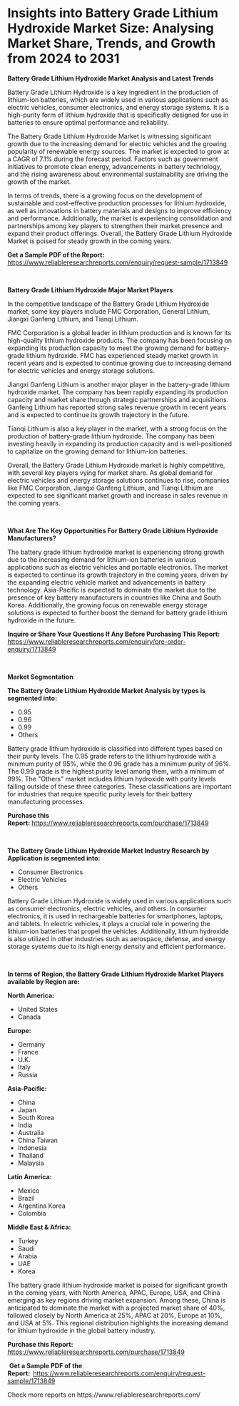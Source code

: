 <p><h1>Insights into Battery Grade Lithium Hydroxide Market Size: Analysing Market Share, Trends, and Growth from 2024 to 2031</h1></p><p><strong>Battery Grade Lithium Hydroxide Market Analysis and Latest Trends</strong></p>
<p><p>Battery Grade Lithium Hydroxide is a key ingredient in the production of lithium-ion batteries, which are widely used in various applications such as electric vehicles, consumer electronics, and energy storage systems. It is a high-purity form of lithium hydroxide that is specifically designed for use in batteries to ensure optimal performance and reliability.</p><p>The Battery Grade Lithium Hydroxide Market is witnessing significant growth due to the increasing demand for electric vehicles and the growing popularity of renewable energy sources. The market is expected to grow at a CAGR of 7.1% during the forecast period. Factors such as government initiatives to promote clean energy, advancements in battery technology, and the rising awareness about environmental sustainability are driving the growth of the market.</p><p>In terms of trends, there is a growing focus on the development of sustainable and cost-effective production processes for lithium hydroxide, as well as innovations in battery materials and designs to improve efficiency and performance. Additionally, the market is experiencing consolidation and partnerships among key players to strengthen their market presence and expand their product offerings. Overall, the Battery Grade Lithium Hydroxide Market is poised for steady growth in the coming years.</p></p>
<p><strong>Get a Sample PDF of the Report:&nbsp;</strong> <a href="https://www.reliableresearchreports.com/enquiry/request-sample/1713849">https://www.reliableresearchreports.com/enquiry/request-sample/1713849</a></p>
<p>&nbsp;</p>
<p><strong>Battery Grade Lithium Hydroxide Major Market Players</strong></p>
<p><p>In the competitive landscape of the Battery Grade Lithium Hydroxide market, some key players include FMC Corporation, General Lithium, Jiangxi Ganfeng Lithium, and Tianqi Lithium. </p><p>FMC Corporation is a global leader in lithium production and is known for its high-quality lithium hydroxide products. The company has been focusing on expanding its production capacity to meet the growing demand for battery-grade lithium hydroxide. FMC has experienced steady market growth in recent years and is expected to continue growing due to increasing demand for electric vehicles and energy storage solutions.</p><p>Jiangxi Ganfeng Lithium is another major player in the battery-grade lithium hydroxide market. The company has been rapidly expanding its production capacity and market share through strategic partnerships and acquisitions. Ganfeng Lithium has reported strong sales revenue growth in recent years and is expected to continue its growth trajectory in the future.</p><p>Tianqi Lithium is also a key player in the market, with a strong focus on the production of battery-grade lithium hydroxide. The company has been investing heavily in expanding its production capacity and is well-positioned to capitalize on the growing demand for lithium-ion batteries.</p><p>Overall, the Battery Grade Lithium Hydroxide market is highly competitive, with several key players vying for market share. As global demand for electric vehicles and energy storage solutions continues to rise, companies like FMC Corporation, Jiangxi Ganfeng Lithium, and Tianqi Lithium are expected to see significant market growth and increase in sales revenue in the coming years.</p></p>
<p>&nbsp;</p>
<p><strong>What Are The Key Opportunities For Battery Grade Lithium Hydroxide Manufacturers?</strong></p>
<p><p>The battery grade lithium hydroxide market is experiencing strong growth due to the increasing demand for lithium-ion batteries in various applications such as electric vehicles and portable electronics. The market is expected to continue its growth trajectory in the coming years, driven by the expanding electric vehicle market and advancements in battery technology. Asia-Pacific is expected to dominate the market due to the presence of key battery manufacturers in countries like China and South Korea. Additionally, the growing focus on renewable energy storage solutions is expected to further boost the demand for battery grade lithium hydroxide in the future.</p></p>
<p><strong>Inquire or Share Your Questions If Any Before Purchasing This Report:</strong> <a href="https://www.reliableresearchreports.com/enquiry/pre-order-enquiry/1713849">https://www.reliableresearchreports.com/enquiry/pre-order-enquiry/1713849</a></p>
<p>&nbsp;</p>
<p><strong>Market Segmentation</strong></p>
<p><strong>The Battery Grade Lithium Hydroxide Market Analysis by types is segmented into:</strong></p>
<p><ul><li>0.95</li><li>0.96</li><li>0.99</li><li>Others</li></ul></p>
<p><p>Battery grade lithium hydroxide is classified into different types based on their purity levels. The 0.95 grade refers to the lithium hydroxide with a minimum purity of 95%, while the 0.96 grade has a minimum purity of 96%. The 0.99 grade is the highest purity level among them, with a minimum of 99%. The "Others" market includes lithium hydroxide with purity levels falling outside of these three categories. These classifications are important for industries that require specific purity levels for their battery manufacturing processes.</p></p>
<p><strong>Purchase this Report:&nbsp;</strong><a href="https://www.reliableresearchreports.com/purchase/1713849">https://www.reliableresearchreports.com/purchase/1713849</a></p>
<p>&nbsp;</p>
<p><strong>The Battery Grade Lithium Hydroxide Market Industry Research by Application is segmented into:</strong></p>
<p><ul><li>Consumer Electronics</li><li>Electric Vehicles</li><li>Others</li></ul></p>
<p><p>Battery Grade Lithium Hydroxide is widely used in various applications such as consumer electronics, electric vehicles, and others. In consumer electronics, it is used in rechargeable batteries for smartphones, laptops, and tablets. In electric vehicles, it plays a crucial role in powering the lithium-ion batteries that propel the vehicles. Additionally, lithium hydroxide is also utilized in other industries such as aerospace, defense, and energy storage systems due to its high energy density and efficient performance.</p></p>
<p>&nbsp;</p>
<p><strong>In terms of Region, the Battery Grade Lithium Hydroxide Market Players available by Region are:</strong></p>
<p>
    <p> <strong> North America: </strong>
        <ul>
            <li>United States</li>
            <li>Canada</li>
        </ul>
        </p> 
    <p> <strong> Europe: </strong>
        <ul>
            <li>Germany</li>
            <li>France</li>
            <li>U.K.</li>
            <li>Italy</li>
            <li>Russia</li>
        </ul>
        </p> 
    <p> <strong> Asia-Pacific: </strong>
        <ul>
            <li>China</li>
            <li>Japan</li>
            <li>South Korea</li>
            <li>India</li>
            <li>Australia</li>
            <li>China Taiwan</li>
            <li>Indonesia</li>
            <li>Thailand</li>
            <li>Malaysia</li>
        </ul>
        </p> 
    <p> <strong> Latin America: </strong>
        <ul>
            <li>Mexico</li>
            <li>Brazil</li>
            <li>Argentina Korea</li>
            <li>Colombia</li>
        </ul>
        </p> 
    <p> <strong> Middle East & Africa: </strong>
        <ul>
            <li>Turkey</li>
            <li>Saudi</li>
            <li>Arabia</li>
            <li>UAE</li>
            <li>Korea</li>
        </ul>
    </p>
    </p>
<p><p>The battery grade lithium hydroxide market is poised for significant growth in the coming years, with North America, APAC, Europe, USA, and China emerging as key regions driving market expansion. Among these, China is anticipated to dominate the market with a projected market share of 40%, followed closely by North America at 25%, APAC at 20%, Europe at 10%, and USA at 5%. This regional distribution highlights the increasing demand for lithium hydroxide in the global battery industry.</p></p>
<p><strong>Purchase this Report: </strong><a href="https://www.reliableresearchreports.com/purchase/1713849">https://www.reliableresearchreports.com/purchase/1713849</a></p>
<p>&nbsp;<strong>Get a Sample PDF of the Report:&nbsp;&nbsp;</strong><a href="https://www.reliableresearchreports.com/enquiry/request-sample/1713849">https://www.reliableresearchreports.com/enquiry/request-sample/1713849</a></p>
<p><strong></strong></p>
<p>Check more reports on https://www.reliableresearchreports.com/</p>